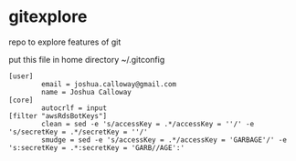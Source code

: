 # gitexplore
repo to explore features of git


put this file in home directory
~/.gitconfig
```
[user]
        email = joshua.calloway@gmail.com
        name = Joshua Calloway
[core]
        autocrlf = input
[filter "awsRdsBotKeys"]
        clean = sed -e 's/accessKey = .*/accessKey = ''/' -e 's/secretKey = .*/secretKey = ''/'
        smudge = sed -e 's/accessKey = .*/accessKey = 'GARBAGE'/' -e 's:secretKey = .*:secretKey = 'GARB//AGE':'
```

